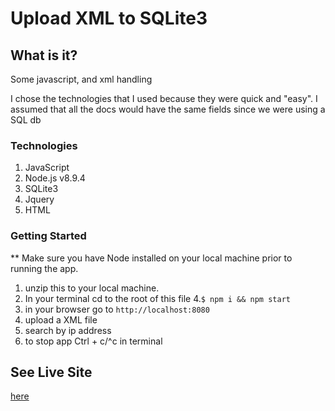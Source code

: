 #  Upload XML to SQLite3

## What is it?
Some javascript, and xml handling

I chose the technologies that I used because they were quick and "easy".
I assumed that all the docs would have the same fields since we were using a SQL db

### Technologies

1. JavaScript
2. Node.js v8.9.4
3. SQLite3
4. Jquery
5. HTML

### Getting Started

** Make sure you have Node installed on your local machine prior to running the app.

1. unzip this to your local machine.
3. In your terminal cd to the root of this file
4.`$ npm i && npm start`
5. in your browser go to `http://localhost:8080`
6. upload a XML file
7. search by ip address
8. to stop app Ctrl + c/^c in terminal


## See Live Site

[here](https://mighty-mesa-64026.herokuapp.com/)